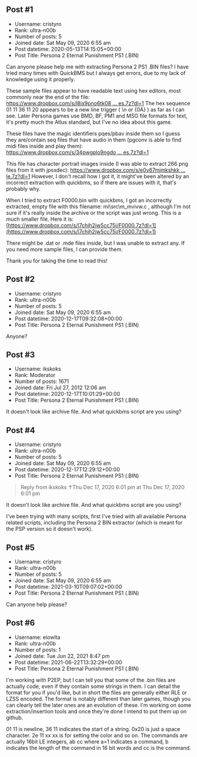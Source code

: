 ## Post #1
- Username: cristyro
- Rank: ultra-n00b
- Number of posts: 5
- Joined date: Sat May 09, 2020 6:55 am
- Post datetime: 2020-05-13T14:15:05+00:00
- Post Title: Persona 2 Eternal Punishment PS1 (.BIN)

Can anyone please help me with extracting Persona 2 PS1 .BIN files? I have tried many times with QuickBMS but I always get errors, due to my lack of knowledge using it properly. 

These sample files appear to have readable text using hex editors, most commonly near the end of the file: [https://www.dropbox.com/s/l8ix9pno6tk08 ... es.7z?dl=1](https://www.dropbox.com/s/l8ix9pno6tk08l3/text_samples.7z?dl=1)
The hex sequence 01 11 36 11 20 appears to be a new line trigger ( \n or {0A} ) as far as I can see.
Later Persona games use BMD, BF, PM1 and MSG file formats for text, it's pretty much the Atlus standard, but I've no idea about this game. 

These files have the magic identifiers pqes/pbav inside them so I guess they are/contain seq files that have audio in them (pgconv is able to find midi files inside and play them): [https://www.dropbox.com/s/34pwgplo9ngdo ... es.7z?dl=1](https://www.dropbox.com/s/34pwgplo9ngdoib/audio%20samples.7z?dl=1)

This file has character portrait images inside (I was able to extract 266 png files from it with jpsxdec): [https://www.dropbox.com/s/e0v67mjmkshkk ... le.7z?dl=1](https://www.dropbox.com/s/e0v67mjmkshkkhr/unknownfile.7z?dl=1)
However, I don't recall how I got it, it might've been altered by an incorrect extraction with quickbms, so if there are issues with it, that's probably why.

When I tried to extract F0000.bin with quickbms, I got an incorrectly extracted, empty file with this filename: mi\src\m_mvivw.c , although I'm not sure if it's really inside the archive or the script was just wrong. This is a much smaller file. Here it is:  [https://www.dropbox.com/s/l7chjh2jw5cc75j/F0000.7z?dl=1](https://www.dropbox.com/s/l7chjh2jw5cc75j/F0000.7z?dl=1)

There might be .dat or .mde files inside, but I was unable to extract any. If you need more sample files, I can provide them.

Thank you for taking the time to read this!
## Post #2
- Username: cristyro
- Rank: ultra-n00b
- Number of posts: 5
- Joined date: Sat May 09, 2020 6:55 am
- Post datetime: 2020-12-17T09:32:08+00:00
- Post Title: Persona 2 Eternal Punishment PS1 (.BIN)

Anyone?
## Post #3
- Username: ikskoks
- Rank: Moderator
- Number of posts: 1671
- Joined date: Fri Jul 27, 2012 12:06 am
- Post datetime: 2020-12-17T10:01:29+00:00
- Post Title: Persona 2 Eternal Punishment PS1 (.BIN)

It doesn't look like archive file.
And what quickbms script are you using?
## Post #4
- Username: cristyro
- Rank: ultra-n00b
- Number of posts: 5
- Joined date: Sat May 09, 2020 6:55 am
- Post datetime: 2020-12-17T12:29:12+00:00
- Post Title: Persona 2 Eternal Punishment PS1 (.BIN)

> Reply from ikskoks ↑Thu Dec 17, 2020 6:01 pm at Thu Dec 17, 2020 6:01 pm
>
> 
It doesn't look like archive file.
And what quickbms script are you using?

I've been trying with many scripts, first I've tried with all available Persona related scripts, including the Persona 2 BIN extractor (which is meant for the PSP version so it doesn't work).
## Post #5
- Username: cristyro
- Rank: ultra-n00b
- Number of posts: 5
- Joined date: Sat May 09, 2020 6:55 am
- Post datetime: 2021-03-10T09:07:02+00:00
- Post Title: Persona 2 Eternal Punishment PS1 (.BIN)

Can anyone help please?
## Post #6
- Username: eiowlta
- Rank: ultra-n00b
- Number of posts: 1
- Joined date: Tue Jun 22, 2021 8:47 pm
- Post datetime: 2021-06-22T13:32:29+00:00
- Post Title: Persona 2 Eternal Punishment PS1 (.BIN)

I'm working with P2EP, but I can tell you that some of the .bin files are actually code, even if they contain some strings in them.  I can detail the format for you if you'd like, but in short the files are generally either RLE or LZSS encoded.  The format is notably different than later games, though you can clearly tell the later ones are an evolution of these.  I'm working on some extraction/insertion tools and once they're done I intend to put them up on github.  

01 11 is newline, 36 11 indicates the start of a string.  0x20 is just a space character.  2e 11 xx xx is for setting the color and so on.  The commands are actually 16bit LE integers, ab cc where a=1 indicates a command, b indicates the length of the command in 16 bit words and cc is the command.
